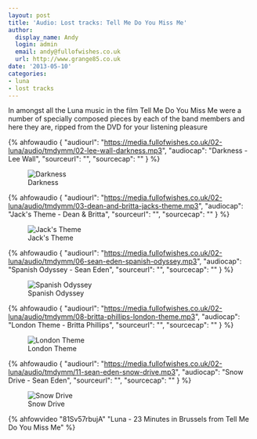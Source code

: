 ```yaml
---
layout: post
title: 'Audio: Lost tracks: Tell Me Do You Miss Me'
author:
  display_name: Andy
  login: admin
  email: andy@fullofwishes.co.uk
  url: http://www.grange85.co.uk
date: '2013-05-10'
categories:
- luna
- lost tracks
---
```

<p>In amongst all the Luna music in the film Tell Me Do You Miss Me were a number of specially composed pieces by each of the band members and here they are, ripped from the DVD for your listening pleasure</p>

 {% ahfowaudio {
  "audiourl": "https://media.fullofwishes.co.uk/02-luna/audio/tmdymm/02-lee-wall-darkness.mp3",
  "audiocap": "Darkness - Lee Wall",
  "sourceurl": "",
  "sourcecap": ""
  } %}
<figure class="caption aligncenter"><img src="https://media.fullofwishes.co.uk/02-luna/pictures/tmdymm_darkness_01.jpg" alt="Darkness" /><figcaption class="caption-text">Darkness</figcaption></figure>

 {% ahfowaudio {
  "audiourl": "https://media.fullofwishes.co.uk/02-luna/audio/tmdymm/03-dean-and-britta-jacks-theme.mp3",
  "audiocap": "Jack's Theme - Dean & Britta",
  "sourceurl": "",
  "sourcecap": ""
  } %}
<figure class="caption aligncenter"><img src="https://media.fullofwishes.co.uk/02-luna/pictures/tmdymm_jackstheme_01.jpg" alt="Jack's Theme" /><figcaption class="caption-text">Jack's Theme</figcaption></figure>

 {% ahfowaudio {
  "audiourl": "https://media.fullofwishes.co.uk/02-luna/audio/tmdymm/06-sean-eden-spanish-odyssey.mp3",
  "audiocap": "Spanish Odyssey - Sean Eden",
  "sourceurl": "",
  "sourcecap": ""
  } %}
<figure class="caption aligncenter"><img src="https://media.fullofwishes.co.uk/02-luna/pictures/tmdymm_spanishodyssey_01.jpg" alt="Spanish Odyssey" /><figcaption class="caption-text">Spanish Odyssey</figcaption></figure>

 {% ahfowaudio {
  "audiourl": "https://media.fullofwishes.co.uk/02-luna/audio/tmdymm/08-britta-phillips-london-theme.mp3",
  "audiocap": "London Theme - Britta Phillips",
  "sourceurl": "",
  "sourcecap": ""
  } %}
<figure class="caption aligncenter"><img src="https://media.fullofwishes.co.uk/02-luna/pictures/tmdymm_londontheme_02.jpg" alt="London Theme" /><figcaption class="caption-text">London Theme</figcaption></figure>

 {% ahfowaudio {
  "audiourl": "https://media.fullofwishes.co.uk/02-luna/audio/tmdymm/11-sean-eden-snow-drive.mp3",
  "audiocap": "Snow Drive - Sean Eden",
  "sourceurl": "",
  "sourcecap": ""
  } %}
<figure class="caption aligncenter"><img src="https://media.fullofwishes.co.uk/02-luna/pictures/tmdymm_snowdrive_01.jpg" alt="Snow Drive" /><figcaption class="caption-text">Snow Drive</figcaption></figure>

{% ahfowvideo "81Sv57rbujA" "Luna - 23 Minutes in Brussels from Tell Me Do You Miss Me" %}
